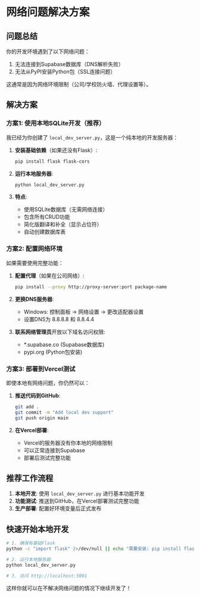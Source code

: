 # 网络问题解决方案

## 问题总结
你的开发环境遇到了以下网络问题：
1. 无法连接到Supabase数据库（DNS解析失败）
2. 无法从PyPI安装Python包（SSL连接问题）

这通常是因为网络环境限制（公司/学校防火墙、代理设置等）。

## 解决方案

### 方案1: 使用本地SQLite开发（推荐）

我已经为你创建了 `local_dev_server.py`，这是一个纯本地的开发服务器：

1. **安装基础依赖**（如果还没有Flask）:
   ```bash
   pip install flask flask-cors
   ```

2. **运行本地服务器**:
   ```bash
   python local_dev_server.py
   ```

3. **特点**:
   - 使用SQLite数据库（无需网络连接）
   - 包含所有CRUD功能
   - 简化版翻译和补全（显示占位符）
   - 自动创建数据库表

### 方案2: 配置网络环境

如果需要使用完整功能：

1. **配置代理**（如果在公司网络）:
   ```bash
   pip install --proxy http://proxy-server:port package-name
   ```

2. **更换DNS服务器**:
   - Windows: 控制面板 -> 网络设置 -> 更改适配器设置
   - 设置DNS为 8.8.8.8 和 8.8.4.4

3. **联系网络管理员**开放以下域名访问权限:
   - *.supabase.co (Supabase数据库)
   - pypi.org (Python包安装)

### 方案3: 部署到Vercel测试

即使本地有网络问题，你仍然可以：

1. **推送代码到GitHub**:
   ```bash
   git add .
   git commit -m "Add local dev support"
   git push origin main
   ```

2. **在Vercel部署**:
   - Vercel的服务器没有你本地的网络限制
   - 可以正常连接到Supabase
   - 部署后测试完整功能

## 推荐工作流程

1. **本地开发**: 使用 `local_dev_server.py` 进行基本功能开发
2. **功能测试**: 推送到GitHub，在Vercel部署测试完整功能
3. **生产部署**: 配置好环境变量后正式发布

## 快速开始本地开发

```bash
# 1. 确保有基础Flask
python -c "import flask" 2>/dev/null || echo "需要安装: pip install flask flask-cors"

# 2. 运行本地服务器
python local_dev_server.py

# 3. 访问 http://localhost:5001
```

这样你就可以在不解决网络问题的情况下继续开发了！